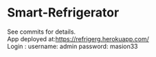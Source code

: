 # Smart-Refrigerator
See commits for details.\
App deployed at:https://refrigerg.herokuapp.com/
\
Login : username: admin password: masion33
